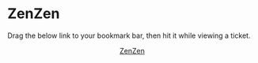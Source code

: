 # ZenZen
Drag the below link to your bookmark bar, then hit it while viewing a ticket. 

<p align="center"><a href="javascript: (function()%7Bb%3D%24("%23branding_header%2C %23main_navigation")%3Bt%3D%24(".ember-view.ticket.section")%3Bif (b.css("display") %3D%3D "block") %7Bb.css("display"%2C "none")%3B t.css("position"%2C "fixed")%3B%7Delse %7Bb.css("display"%2C "")%3B t.css("position"%2C "")%3B%7D%7D)()">ZenZen</a></center>
